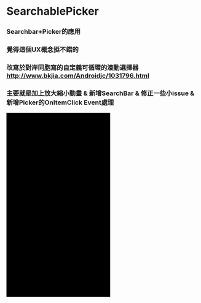 # SearchablePicker
### Searchbar+Picker的應用
### 覺得這個UX概念挺不錯的
### 改寫於對岸同胞寫的自定義可循環的滾動選擇器 http://www.bkjia.com/Androidjc/1031796.html
### 主要就是加上放大縮小動畫 & 新增SearchBar & 修正一些小issue & 新增Picker的OnItemClick Event處理
![Opps! Screen shot has missed](https://github.com/rurikaxx/SearchablePicker/blob/master/demo.gif)
